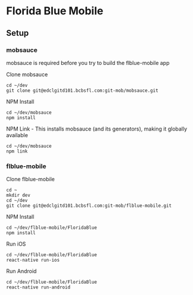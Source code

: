 # Florida Blue Mobile

## Setup

### mobsauce

mobsauce is required before you try to build the flblue-mobile app

Clone  mobsauce
```
cd ~/dev
git clone git@edclgitd101.bcbsfl.com:git-mob/mobsauce.git 
```

NPM Install
```
cd ~/dev/mobsauce
npm install
```

NPM Link - This installs mobsauce (and its generators), making it globally available
```
cd ~/dev/mobsauce
npm link
```

### flblue-mobile
Clone  flblue-mobile
```
cd ~
mkdir dev
cd ~/dev
git clone git@edclgitd101.bcbsfl.com:git-mob/flblue-mobile.git 
```

NPM Install
```
cd ~/dev/flblue-mobile/FloridaBlue
npm install
```

Run iOS
```
cd ~/dev/flblue-mobile/FloridaBlue
react-native run-ios
```

Run Android
```
cd ~/dev/flblue-mobile/FloridaBlue
react-native run-android
```
